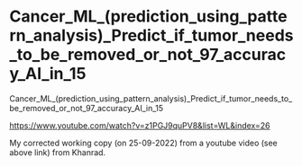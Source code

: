 # Cancer_ML_(prediction_using_pattern_analysis)_Predict_if_tumor_needs_to_be_removed_or_not_97_accuracy_AI_in_15
Cancer_ML_(prediction_using_pattern_analysis)_Predict_if_tumor_needs_to_be_removed_or_not_97_accuracy_AI_in_15

https://www.youtube.com/watch?v=z1PGJ9quPV8&list=WL&index=26

My corrected working copy (on 25-09-2022) from a youtube video (see above link) from Khanrad.